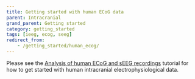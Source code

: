 ```yaml
---
title: Getting started with human ECoG data
parent: Intracranial
grand_parent: Getting started
category: getting_started
tags: [ieeg, ecog, seeg]
redirect_from:
    - /getting_started/human_ecog/
---
```


Please see the [Analysis of human ECoG and sEEG recordings](/tutorial/human_ecog) tutorial for how to get started with human intracranial electrophysiological data.
